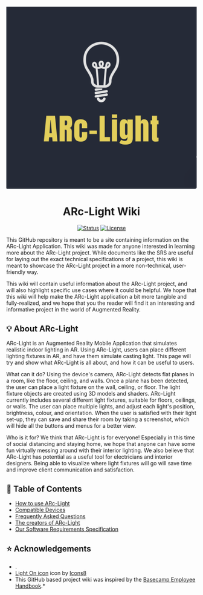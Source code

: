 ![ARc-Light Logo](https://github.com/Lroes/ARc-Electric_Wiki/blob/master/Images/MicrosoftTeams-image.png)

<h1 align="center">ARc-Light Wiki</h1>
 
<div align="center">
 
  [![Status](https://img.shields.io/badge/status-active-success.svg)]() 
  [![License](https://img.shields.io/badge/license-MIT-blue.svg)](/LICENSE)
</div>

<p align="center"> 
 
 This GitHub repository is meant to be a site containing information on the ARc-Light Application. This wiki was made for anyone interested in learning more about the ARc-Light project. While documents like the SRS are useful for laying out the exact technical specifications of a project, this wiki is meant to showcase the ARc-Light project in a more non-technical, user-friendly way.

 This wiki will contain useful information about the ARc-Light project, and will also highlight specific use cases where it could be helpful. We hope that this wiki will help make the ARc-Light application a bit more tangible and fully-realized, and we hope that you the reader will find it an interesting and informative project in the world of Augmented Reality.
    <br> 
</p>

## :bulb:	About ARc-Light 
ARc-Light is an Augmented Reality Mobile Application that simulates realistic indoor lighting in AR. Using ARc-Light, users can place different lighting fixtures in AR, and have them simulate casting light. This page will try and show what ARc-Light is all about, and how it can be useful to users.

What can it do?
Using the device's camera, ARc-Light detects flat planes in a room, like the floor, ceiling, and walls. Once a plane has been detected, the user can place a light fixture on the wall, ceiling, or floor. The light fixture objects are created using 3D models and shaders. ARc-Light currently includes several different light fixtures, suitable for floors, ceilings, or walls. The user can place multiple lights, and adjust each light's position, brightness, colour, and orientation. When the user is satisfied with their light set-up, they can save and share their room by taking a screenshot, which will hide all the buttons and menus for a better view.

Who is it for?
We think that ARc-Light is for everyone! Especially in this time of social distancing and staying home, we hope that anyone can have some fun virtually messing around with their interior lighting. We also believe that ARc-Light has potential as a useful tool for electricians and interior designers. Being able to visualize where light fixtures will go will save time and improve client communication and satisfaction.

## 📝 Table of Contents

* [How to use ARc-Light](https://github.com/Lroes/ARc-Electric_Wiki/blob/master/How-To-Use-ArcLight.md)
* [Compatible Devices](https://github.com/Lroes/ARc-Electric_Wiki/blob/master/Compatible-devices.md)
* [Frequently Asked Questions](https://github.com/Lroes/ARc-Electric_Wiki/blob/master/FAQs.md)
* [The creators of ARc-Light](https://github.com/Lroes/ARc-Electric_Wiki/blob/master/Who-we-are.md)
* [Our Software Requirements Specification](https://stuconestogacon-my.sharepoint.com/:w:/g/personal/lroes6742_conestogac_on_ca/EQ0l1tlp_-dMn4rH3In9qpwBGJK91Qyuv15O2lVsQaxXUQ?e=d4pfeL)


## :star: Acknowledgements <a name = "acknowledgement"></a>
* .
* <a target="_blank" href="https://icons8.com/icons/set/light-on">Light On icon</a> icon by <a target="_blank" href="https://icons8.com">Icons8</a>
* This GitHub based project wiki was inspired by the [Basecamp Employee Handbook](https://github.com/basecamp/handbook/blob/master/README.md).*
